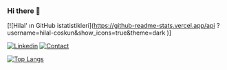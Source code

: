 ### Hi there 👋

<!-- 🌱 I’m currently learning Javascript-->
<!--


**hilal-coskun/hilal-coskun** is a ✨ _special_ ✨ repository because its `README.md` (this file) appears on your GitHub profile.

Here are some ideas to get you started:

- 🔭 I’m currently working on ...

- 👯 I’m looking to collaborate on ...
- 🤔 I’m looking for help with ...
- 💬 Ask me about ...
- 📫 How to reach me: ...
- 😄 Pronouns: ...
- ⚡ Fun fact: ...
-->


[![Hilal' ın GitHub istatistikleri](https://github-readme-stats.vercel.app/api ?username=hilal-coskun&show_icons=true&theme=dark )]


[![Linkedin](https://img.shields.io/badge/MY%20PROFILE-Linkedin-yellow?style=for-the-badge&logo=github)](https://www.linkedin.com/in/hilalcoskun/) 
 [![Contact](https://img.shields.io/badge/CONTACT-GMAIL-yellow?style=for-the-badge&logo=gmail&logoColor=white)](mailto:hilal.coskun20@gmail.com)

[![Top Langs](https://github-readme-stats.vercel.app/api/top-langs/?username=hilal-coskun)](https://github.com/hilal-coskun/github-readme-stats)
